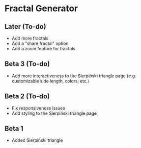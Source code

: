 # Fractal Generator

## Later (To-do)
- Add more fractals
- Add a "share fractal" option
- Add a zoom feature for fractals

## Beta 3 (To-do)
- Add more interactiveness to the Sierpiński triangle page (e.g. customizable side length, colors, etc.)

## Beta 2 (To-do)
- Fix responsiveness issues
- Add styling to the Sierpiński triangle page

## Beta 1
- Added Sierpiński triangle